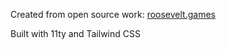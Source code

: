 Created from open source work: [roosevelt.games](roosevelt.games)

Built with 11ty and Tailwind CSS
